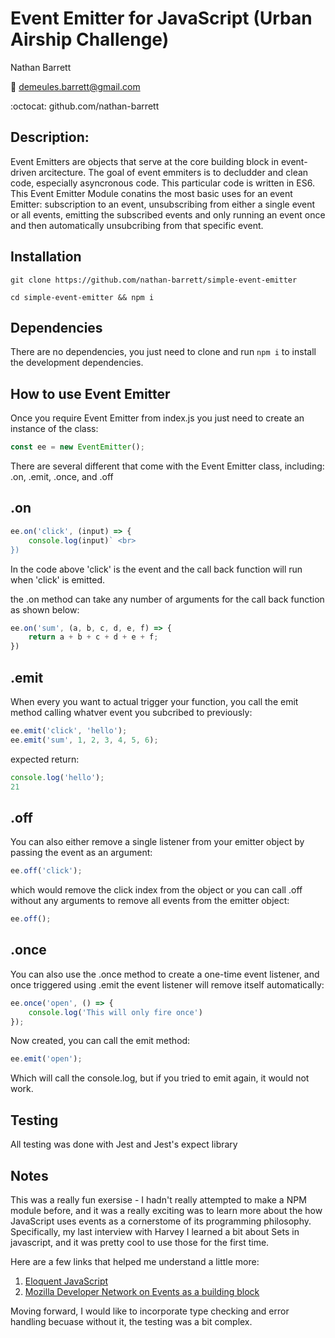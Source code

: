 # Event Emitter for JavaScript (Urban Airship Challenge)
Nathan Barrett

:email: demeules.barrett@gmail.com

:octocat: github.com/nathan-barrett 

## Description:

Event Emitters are objects that serve at the core building block in event-driven arcitecture. The goal of event emmiters is to decludder and clean code, especially asyncronous code. This particular code is written in ES6. This Event Emitter Module conatins the most basic uses for an event Emitter: subscription to an event, unsubscribing from either a single event or all events, emitting the subscribed events and only running an event once and then automatically unsubcribing from that specific event.

## Installation
```
git clone https://github.com/nathan-barrett/simple-event-emitter

cd simple-event-emitter && npm i
```

## Dependencies

There are no dependencies, you just need to clone and run `npm i` to install the development dependencies.

## How to use Event Emitter

Once you require Event Emitter from index.js you just need to create an instance of the class:
``` js
const ee = new EventEmitter();
```
There are several different that come with the Event Emitter class, including: .on, .emit, .once, and  .off

## .on
```js
ee.on('click', (input) => {
    console.log(input)` <br>
})
```
In the code above 'click' is the event and the call back function will run when 'click' is emitted. 

the .on method can take any number of arguments for the call back function as shown below:

```js
ee.on('sum', (a, b, c, d, e, f) => {
    return a + b + c + d + e + f;
})
```
## .emit
When every you want to actual trigger your function, you call the emit method calling whatver event you subcribed to previously:
```js
ee.emit('click', 'hello');
ee.emit('sum', 1, 2, 3, 4, 5, 6);
```
expected return: 
```js
console.log('hello');
21
```
## .off
You can also either remove a single listener from your emitter object by passing the event as an argument:
```js
ee.off('click');
```
which would remove the click index from the object or you can call .off without any arguments to remove all events from the emitter object:
```js
ee.off();
```
## .once
You can also use the .once method to create a one-time event listener, and once triggered using .emit the event listener will remove itself automatically:
```js
ee.once('open', () => {
    console.log('This will only fire once')
});
```
Now created, you can call the emit method:
```js
ee.emit('open');
```
Which will call the console.log, but if you tried to emit again, it would not work.

## Testing
All testing was done with Jest and Jest's expect library

## Notes
This was a really fun exersise - I hadn't really attempted to make a NPM module before, and it was a really exciting was to learn more about the how JavaScript uses events as a cornerstome of its programming philosophy. Specifically, my last interview with Harvey I learned a bit about Sets in javascript, and it was pretty cool to use those for the first time. 

Here are a few links that helped me understand a little more:

1. [Eloquent JavaScript](https://eloquentjavascript.net/15_event.html)
2. [Mozilla Developer Network on Events as a building block](https://developer.mozilla.org/en-US/docs/Learn/JavaScript/Building_blocks/Events)

Moving forward, I would like to incorporate type checking and error handling becuase without it, the testing was a bit complex.